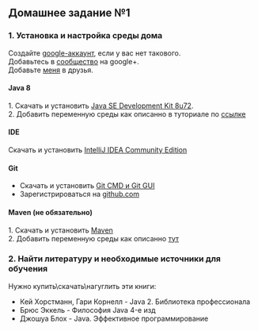 ## Домашнее задание №1

### 1. Установка и настройка среды дома
 Создайте [google-аккаунт](https://accounts.google.com/SignUp?continue=https%3A%2F%2Fwww.google.com.ua%2F&hl=uk), если у вас нет такового.
 <br>Добавьтесь в [сообщество](https://plus.google.com/u/0/communities/112954258801649130665) на google+.
 <br>Добавьте [меня](https://plus.google.com/u/0/101873532288467998728) в друзья.

#### Java 8
1\. Скачать и установить [Java SE Development Kit 8u72](http://www.oracle.com/technetwork/java/javase/downloads/jdk8-downloads-2133151.html).
<br>2\. Добавить переменную среды как описанно в туториале по [ссылке](http://java-course.ru/begin/install-jdk/)</br>

#### IDE

Скачать и установить [IntelliJ IDEA Community Edition](https://www.jetbrains.com/idea/#chooseYourEdition)

#### Git

 * Скачать и установить [Git CMD и Git GUI](https://git-scm.com/downloads)
 * Зарегистрироваться на [github.com](https://github.com/)

#### Maven (не обязательно)

1\. Скачать и установить [Maven](https://maven.apache.org/download.cgi)
<br>2\. Добавить переменную среды как описанно [тут](https://maven.apache.org/install.html)

### 2. Найти литературу и необходимые источники для обучения
Нужно купить\скачать\нагуглить эти книги:
 * Кей Хорстманн, Гари Корнелл - Java 2. Библиотека профессионала
 * Брюс Эккель - Философия Java 4-е изд
 * Джошуа Блох - Java. Эффективное программирование